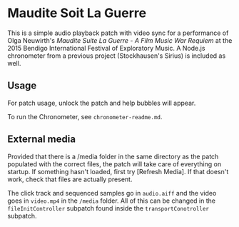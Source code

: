 # Maudite Soit La Guerre

This is a simple audio playback patch with video sync for a performance of Olga Neuwirth's _Maudite Suite La Guerre - A Film Music War Requiem_ at the 2015 Bendigo International Festival of Exploratory Music. A Node.js chronometer from a previous project (Stockhausen's Sirius) is included as well.


## Usage

For patch usage, unlock the patch and help bubbles will appear.

To run the Chronometer, see `chronometer-readme.md`.

## External media

Provided that there is a /media folder in the same directory as the patch populated with the correct files, the patch will take care of everything on startup. If something hasn't loaded, first try [Refresh Media]. If that doesn't work, check that files are actually present.

The click track and sequenced samples go in `audio.aiff` and the video goes in `video.mp4` in the `/media` folder. All of this can be changed in the `fileInitController` subpatch found inside the `transportConotroller` subpatch.
